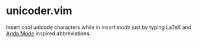 # unicoder.vim

Insert cool unicode characters while in _insert mode_ just by typing LaTeX and [Agda Mode](http://agda.readthedocs.io/en/v2.5.2/tools/emacs-mode.html#common-characters) inspired abbreviations.
